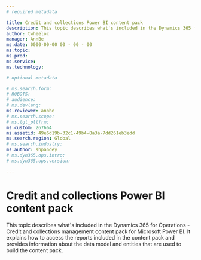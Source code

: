 ```yaml
---
# required metadata

title: Credit and collections Power BI content pack
description: This topic describes what's included in the Dynamics 365 for Operations - Credit and collections management content pack for Microsoft Power BI. It explains how to access the reports included in the content pack and provides information about the data model and entities that are used to build the content pack.
author: twheeloc
manager: AnnBe
ms.date: 0000-00-00 00 - 00 - 00
ms.topic: 
ms.prod: 
ms.service: 
ms.technology: 

# optional metadata

# ms.search.form: 
# ROBOTS: 
# audience: 
# ms.devlang: 
ms.reviewer: annbe
# ms.search.scope: 
# ms.tgt_pltfrm: 
ms.custom: 267664
ms.assetid: 49e6d19b-32c1-49b4-8a3a-7dd261eb3edd
ms.search.region: Global
# ms.search.industry: 
ms.author: shpandey
# ms.dyn365.ops.intro: 
# ms.dyn365.ops.version: 

---
```


# Credit and collections Power BI content pack

This topic describes what's included in the Dynamics 365 for Operations - Credit and collections management content pack for Microsoft Power BI. It explains how to access the reports included in the content pack and provides information about the data model and entities that are used to build the content pack.



